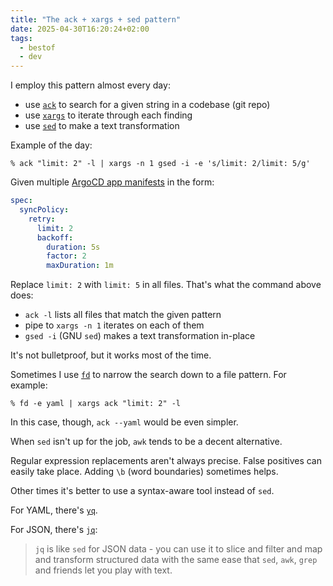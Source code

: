```yaml
---
title: "The ack + xargs + sed pattern"
date: 2025-04-30T16:20:24+02:00
tags:
  - bestof
  - dev
---
```


I employ this pattern almost every day:

- use [`ack`](https://beyondgrep.com/) to search for a given string in a codebase (git repo)
- use [`xargs`](https://man.archlinux.org/man/xargs.1) to iterate through each finding
- use [`sed`](https://www.gnu.org/software/sed/manual/sed.html) to make a text transformation

Example of the day:

```shell
% ack "limit: 2" -l | xargs -n 1 gsed -i -e 's/limit: 2/limit: 5/g'
```

Given multiple [ArgoCD app manifests](https://argo-cd.readthedocs.io/en/stable/) in the form:

```yaml
spec:
  syncPolicy:
    retry:
      limit: 2
      backoff:
        duration: 5s
        factor: 2
        maxDuration: 1m
```

Replace `limit: 2` with `limit: 5` in all files. That's what the command above
does:

- `ack -l` lists all files that match the given pattern
- pipe to `xargs -n 1` iterates on each of them
- `gsed -i` (GNU `sed`) makes a text transformation in-place

It's not bulletproof, but it works most of the time.

Sometimes I use [`fd`](https://github.com/sharkdp/fd) to narrow the search down
to a file pattern. For example:

```shell
% fd -e yaml | xargs ack "limit: 2" -l
```

In this case, though, `ack --yaml` would be even simpler.

When `sed` isn't up for the job, `awk` tends to be a decent alternative.

Regular expression replacements aren't always precise.
False positives can easily take place.
Adding `\b` (word boundaries) sometimes helps.

Other times it's better to use a syntax-aware tool instead of `sed`.

For YAML, there's [`yq`](https://github.com/mikefarah/yq).

For JSON, there's [`jq`](https://jqlang.org/):

> `jq` is like `sed` for JSON data - you can use it to slice and filter and map
> and transform structured data with the same ease that `sed`, `awk`, `grep` and
> friends let you play with text.


